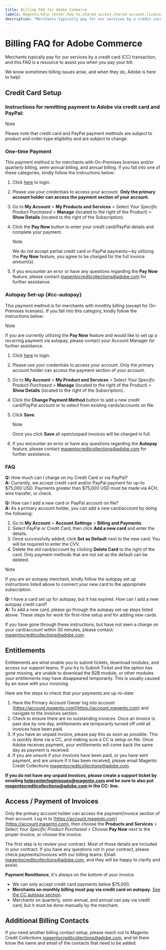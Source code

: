 ```yaml
---
title: Billing FAQ for Adobe Commerce
labels: Magento,help center,how to,shared access,shared account,license,autopay,CC,credit card,FAQ,PayPal,75000, Entitlements,submit tickets,Primary Account Owner,Invoices,payment,billing,on-premises,one-time,Adobe Commerce,primary account holder,product,access shared account,switch accounts,recurring payment,credentials,ACH,wire transfer,check,USD,delete card,Magento Credit Collections
description: "Merchants typically pay for our services by a credit card (CC) transaction, and this FAQ is a resource to assist you when you pay your bill."
---
```


# Billing FAQ for Adobe Commerce

Merchants typically pay for our services by a credit card (CC) transaction, and this FAQ is a resource to assist you when you pay your bill.

We know sometimes billing issues arise, and when they do, Adobe is here to help!

## Credit Card Setup

### Instructions for remitting payment to Adobe via credit card and PayPal:

>[!NOTE]
>
>Please note that credit card and PayPal payment methods are subject to product and order-type eligibility and are subject to change.

### One-time Payment

This payment method is for merchants with On-Premises licenses and/or quarterly billing, semi-annual billing, and annual billing. If you fall into one of these categories, kindly follow the instructions below:

1. Click [here](https://account.magento.com/customer/account/login) to login.

1. Please use your credentials to access your account. **Only the primary account holder can access the payment section of your account.**

1. Go to **My Account** > **My Products and Services** > Select *Your Specific Product Purchased* > **Manage** (located to the right of the Product) > **Show Details** (located to the right of the Subscription).

1. Click the **Pay Now** button to enter your credit card/PayPal details and complete your payment.

    >[!NOTE]
    >
    >We do not accept partial credit card or PayPal payments—by utilizing the **Pay Now** feature, you agree to be charged for the full invoice amount(s).

1. If you encounter an error or have any questions regarding the **Pay Now** feature, please contact [magentocreditcollections@adobe.com](mailto:magentocreditcollections@adobe.com) for further assistance.

### Autopay Set-up {#cc-autopay}

This payment method is for merchants with monthly billing (except for On-Premises licenses). If you fall into this category, kindly follow the instructions below:

>[!NOTE]
>
>If you are currently utilizing the **Pay Now** feature and would like to set up a recurring payment via autopay, please contact your Account Manager for further assistance.

1. Click [here](https://account.magento.com/customer/account/login) to login.

1. Please use your credentials to access your account. Only the primary account holder can access the payment section of your account.

1. Go to **My Account** > **My Product and Services** > Select *Your Specific Product Purchased* > **Manage** (located to the right of the Product) > **Show Details** (located to the right of the Subscription).

1. Click the **Change Payment Method** button to add a new credit card/PayPal account or to select from existing cards/accounts on file.

1. Click **Save**.

   >[!NOTE]
   >
   >Once you click **Save** all open/unpaid invoices will be charged in full.

1. If you encounter an error or have any questions regarding the **Autopay** feature, please contact [magentocreditcollections@adobe.com](mailto:magentocreditcollections@adobe.com) for further assistance.

### FAQ

**Q:** How much can I charge on my Credit Card or via PayPal?<br>
**A:** Currently, we accept credit card and/or PayPal payment for up-to $75,000 USD. Payments greater than $75,000 USD must be made via ACH, wire transfer, or check.

**Q:** How can I add a new card or PayPal account on file?<br>
**A:** As a primary account holder, you can add a new card/account by doing the following:

1. Go to **My Account** > **Account Settings** > **Billing and Payments**.
1. Select PayPal or Credit Card, then click **Add a new card** and enter the details.
1. Once successfully added, click **Set as Default** next to the new card. You will be required to enter the CVV.
1. Delete the old card/account by clicking **Delete Card** to the right of the card. Only payment methods that are not set as the default can be deleted.

>[!NOTE]
>
>If you are an autopay merchant, kindly follow the autopay set up instructions listed above to connect your new card to the appropriate subscription.

**Q:** I have a card set up for autopay, but it has expired. How can I add a new autopay credit card?<br>
**A:** To add a new card, please go through the autopay set-up steps listed above. These steps for work for first-time setup and for adding new cards.

If you have gone through these instructions, but have not seen a charge on your card/account within 30 minutes, please contact: [magentocreditcollections@adobe.com](mailto:magentocreditcollections@adobe.com).


## Entitlements

Entitlements are what enable you to submit tickets, download modules, and access our support teams. If you try to Submit Ticket and the option has gone missing, are unable to download the B2B module, or other modules your entitlements may have disappeared temporarily. This is usually caused by an issue with your invoicing.

Here are the steps to check that your payments are up-to-date:

1. Have the Primary Account Owner log into account [https://account.magento.com](https://account.magento.com) and navigate to the invoices section.
1. Check to ensure there are no outstanding invoices. Once an invoice is past due by one day, entitlements are temporarily turned off until all invoices have been paid.
1. If you have an unpaid invoice, please pay this as soon as possible. This is quickly done via a CC, and making sure a CC is setup on file. Once Adobe receives payment, your entitlements will come back the same day as payment is received.
1. If you are unsure if your invoices have been paid, or you have sent payment, and are unsure if it has been received, please email Magento Credit Collections [magentocreditcollections@adobe.com](mailto:magentocreditcollections@adobe.com).

**If you do not have any unpaid invoices, please create a support ticket by emailing [helpcenterloginissues@magento.com](mailto:helpcenterloginissues@magento.com) and be sure to also put [magentocreditcollections@adobe.com](mailto:magentocreditcollections@adobe.com) in the CC: line.**

## Access / Payment of Invoices

Only the primary account holder can access the payment/invoice section of their account.
Log in to [https://account.magento.com](https://account.magento.com), then choose the **Products and Services** > Select *Your Specific Product Purchased* > Choose **Pay Now** next to the proper invoice, or choose the invoice.

The first step is to review your contract. Most of those details are included in your contract. If you have any questions not in your contract, please check payments/invoices with our billing teams.  Email: [magentocreditcollections@adobe.com](mailto:magentocreditcollections@adobe.com), and they will be happy to clarify and assist.

**Payment Remittance**, it's always on the bottom of your invoice.

* We can only accept credit card payments below $75,000.
* **Merchants on monthly billing must pay via credit card on autopay.** [See the CC autopay section](#cc-autopay).
* Merchants on quarterly, semi-annual, and annual can pay via credit card, but it must be done manually by the merchant.

## Additional Billing Contacts

If you need another billing contact setup, please reach out to Magento Credit Collections [magentocreditcollections@adobe.com](mailto:magentocreditcollections@adobe.com), and let them know the name and email of the contacts that need to be added.
 
